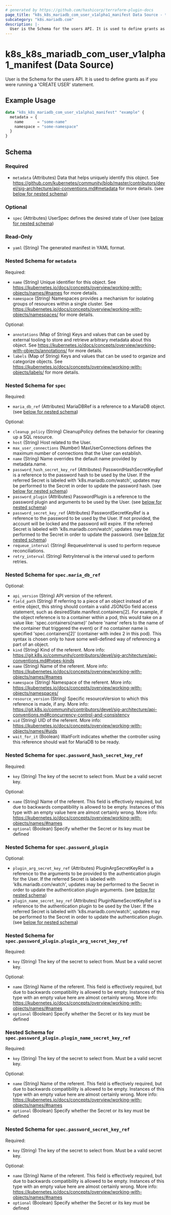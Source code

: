 ```yaml
---
# generated by https://github.com/hashicorp/terraform-plugin-docs
page_title: "k8s_k8s_mariadb_com_user_v1alpha1_manifest Data Source - terraform-provider-k8s"
subcategory: "k8s.mariadb.com"
description: |-
  User is the Schema for the users API. It is used to define grants as if you were running a 'CREATE USER' statement.
---
```


# k8s_k8s_mariadb_com_user_v1alpha1_manifest (Data Source)

User is the Schema for the users API. It is used to define grants as if you were running a 'CREATE USER' statement.

## Example Usage

```terraform
data "k8s_k8s_mariadb_com_user_v1alpha1_manifest" "example" {
  metadata = {
    name      = "some-name"
    namespace = "some-namespace"
  }
}
```

<!-- schema generated by tfplugindocs -->
## Schema

### Required

- `metadata` (Attributes) Data that helps uniquely identify this object. See https://github.com/kubernetes/community/blob/master/contributors/devel/sig-architecture/api-conventions.md#metadata for more details. (see [below for nested schema](#nestedatt--metadata))

### Optional

- `spec` (Attributes) UserSpec defines the desired state of User (see [below for nested schema](#nestedatt--spec))

### Read-Only

- `yaml` (String) The generated manifest in YAML format.

<a id="nestedatt--metadata"></a>
### Nested Schema for `metadata`

Required:

- `name` (String) Unique identifier for this object. See https://kubernetes.io/docs/concepts/overview/working-with-objects/names/#names for more details.
- `namespace` (String) Namespaces provides a mechanism for isolating groups of resources within a single cluster. See https://kubernetes.io/docs/concepts/overview/working-with-objects/namespaces/ for more details.

Optional:

- `annotations` (Map of String) Keys and values that can be used by external tooling to store and retrieve arbitrary metadata about this object. See https://kubernetes.io/docs/concepts/overview/working-with-objects/annotations/ for more details.
- `labels` (Map of String) Keys and values that can be used to organize and categorize objects. See https://kubernetes.io/docs/concepts/overview/working-with-objects/labels/ for more details.


<a id="nestedatt--spec"></a>
### Nested Schema for `spec`

Required:

- `maria_db_ref` (Attributes) MariaDBRef is a reference to a MariaDB object. (see [below for nested schema](#nestedatt--spec--maria_db_ref))

Optional:

- `cleanup_policy` (String) CleanupPolicy defines the behavior for cleaning up a SQL resource.
- `host` (String) Host related to the User.
- `max_user_connections` (Number) MaxUserConnections defines the maximum number of connections that the User can establish.
- `name` (String) Name overrides the default name provided by metadata.name.
- `password_hash_secret_key_ref` (Attributes) PasswordHashSecretKeyRef is a reference to the password hash to be used by the User. If the referred Secret is labeled with 'k8s.mariadb.com/watch', updates may be performed to the Secret in order to update the password hash. (see [below for nested schema](#nestedatt--spec--password_hash_secret_key_ref))
- `password_plugin` (Attributes) PasswordPlugin is a reference to the password plugin and arguments to be used by the User. (see [below for nested schema](#nestedatt--spec--password_plugin))
- `password_secret_key_ref` (Attributes) PasswordSecretKeyRef is a reference to the password to be used by the User. If not provided, the account will be locked and the password will expire. If the referred Secret is labeled with 'k8s.mariadb.com/watch', updates may be performed to the Secret in order to update the password. (see [below for nested schema](#nestedatt--spec--password_secret_key_ref))
- `requeue_interval` (String) RequeueInterval is used to perform requeue reconciliations.
- `retry_interval` (String) RetryInterval is the interval used to perform retries.

<a id="nestedatt--spec--maria_db_ref"></a>
### Nested Schema for `spec.maria_db_ref`

Optional:

- `api_version` (String) API version of the referent.
- `field_path` (String) If referring to a piece of an object instead of an entire object, this string should contain a valid JSON/Go field access statement, such as desiredState.manifest.containers[2]. For example, if the object reference is to a container within a pod, this would take on a value like: 'spec.containers{name}' (where 'name' refers to the name of the container that triggered the event) or if no container name is specified 'spec.containers[2]' (container with index 2 in this pod). This syntax is chosen only to have some well-defined way of referencing a part of an object.
- `kind` (String) Kind of the referent. More info: https://git.k8s.io/community/contributors/devel/sig-architecture/api-conventions.md#types-kinds
- `name` (String) Name of the referent. More info: https://kubernetes.io/docs/concepts/overview/working-with-objects/names/#names
- `namespace` (String) Namespace of the referent. More info: https://kubernetes.io/docs/concepts/overview/working-with-objects/namespaces/
- `resource_version` (String) Specific resourceVersion to which this reference is made, if any. More info: https://git.k8s.io/community/contributors/devel/sig-architecture/api-conventions.md#concurrency-control-and-consistency
- `uid` (String) UID of the referent. More info: https://kubernetes.io/docs/concepts/overview/working-with-objects/names/#uids
- `wait_for_it` (Boolean) WaitForIt indicates whether the controller using this reference should wait for MariaDB to be ready.


<a id="nestedatt--spec--password_hash_secret_key_ref"></a>
### Nested Schema for `spec.password_hash_secret_key_ref`

Required:

- `key` (String) The key of the secret to select from. Must be a valid secret key.

Optional:

- `name` (String) Name of the referent. This field is effectively required, but due to backwards compatibility is allowed to be empty. Instances of this type with an empty value here are almost certainly wrong. More info: https://kubernetes.io/docs/concepts/overview/working-with-objects/names/#names
- `optional` (Boolean) Specify whether the Secret or its key must be defined


<a id="nestedatt--spec--password_plugin"></a>
### Nested Schema for `spec.password_plugin`

Optional:

- `plugin_arg_secret_key_ref` (Attributes) PluginArgSecretKeyRef is a reference to the arguments to be provided to the authentication plugin for the User. If the referred Secret is labeled with 'k8s.mariadb.com/watch', updates may be performed to the Secret in order to update the authentication plugin arguments. (see [below for nested schema](#nestedatt--spec--password_plugin--plugin_arg_secret_key_ref))
- `plugin_name_secret_key_ref` (Attributes) PluginNameSecretKeyRef is a reference to the authentication plugin to be used by the User. If the referred Secret is labeled with 'k8s.mariadb.com/watch', updates may be performed to the Secret in order to update the authentication plugin. (see [below for nested schema](#nestedatt--spec--password_plugin--plugin_name_secret_key_ref))

<a id="nestedatt--spec--password_plugin--plugin_arg_secret_key_ref"></a>
### Nested Schema for `spec.password_plugin.plugin_arg_secret_key_ref`

Required:

- `key` (String) The key of the secret to select from. Must be a valid secret key.

Optional:

- `name` (String) Name of the referent. This field is effectively required, but due to backwards compatibility is allowed to be empty. Instances of this type with an empty value here are almost certainly wrong. More info: https://kubernetes.io/docs/concepts/overview/working-with-objects/names/#names
- `optional` (Boolean) Specify whether the Secret or its key must be defined


<a id="nestedatt--spec--password_plugin--plugin_name_secret_key_ref"></a>
### Nested Schema for `spec.password_plugin.plugin_name_secret_key_ref`

Required:

- `key` (String) The key of the secret to select from. Must be a valid secret key.

Optional:

- `name` (String) Name of the referent. This field is effectively required, but due to backwards compatibility is allowed to be empty. Instances of this type with an empty value here are almost certainly wrong. More info: https://kubernetes.io/docs/concepts/overview/working-with-objects/names/#names
- `optional` (Boolean) Specify whether the Secret or its key must be defined



<a id="nestedatt--spec--password_secret_key_ref"></a>
### Nested Schema for `spec.password_secret_key_ref`

Required:

- `key` (String) The key of the secret to select from. Must be a valid secret key.

Optional:

- `name` (String) Name of the referent. This field is effectively required, but due to backwards compatibility is allowed to be empty. Instances of this type with an empty value here are almost certainly wrong. More info: https://kubernetes.io/docs/concepts/overview/working-with-objects/names/#names
- `optional` (Boolean) Specify whether the Secret or its key must be defined
